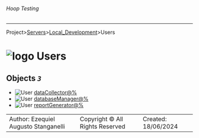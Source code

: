 ###### Hoop Testing
___
Project>[Servers](../../Servers.md)>[Local_Development](../Local_Development.md)>Users


# ![logo](../../../Images/folder64.svg) Users



## <a name="#Users"></a>Objects _`3`_
- ![User](../../../Images/user.svg) [dataCollector@%](dataCollector@%.md)
- ![User](../../../Images/user.svg) [databaseManager@%](databaseManager@%.md)
- ![User](../../../Images/user.svg) [reportGenerator@%](reportGenerator@%.md)


||||
|---|---|---|
|Author: Ezequiel Augusto Stanganelli|Copyright © All Rights Reserved|Created: 18/06/2024|